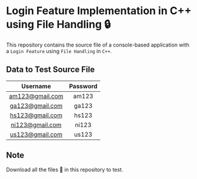 # Login Feature Implementation in C++ using File Handling 🔒

This repository contains the source file of a console-based application with a `Login Feature` using `File Handling` in `C++`.

## Data to Test Source File

|    Username     | Password |
| :-: | :-: |
| <am123@gmail.com> |  am123   |
| <ga123@gmail.com> |  ga123   |
| <hs123@gmail.com> |  hs123   |
| <ni123@gmail.com> |  ni123   |
| <us123@gmail.com> |  us123   |

## Note

Download all the files 📂 in this repository to test.
